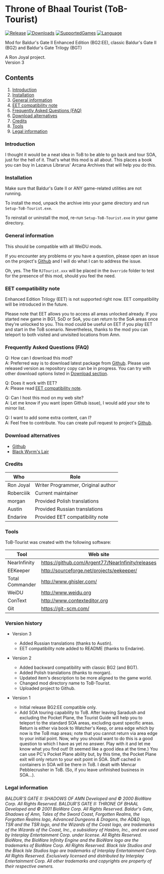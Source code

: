 # Throne of Bhaal Tourist (ToB-Tourist)

[![Release](https://img.shields.io/github/v/release/Roberciiik/ToB-Tourist?label=Latest%20release)](https://github.com/Roberciiik/ToB-Tourist/releases/latest)
[![Downloads](https://img.shields.io/github/downloads/Roberciiik/ToB-Tourist/total.svg?color=blue&label=Downloads)](https://github.com/Roberciiik/ToB-Tourist/releases)
[![SupportedGames](https://img.shields.io/static/v1?label=Supported%20games&message=BG2%3AEE%20%7C%20BG2%20%7C%20BGT&color=blue)](https://github.com/Roberciiik/ToB-Tourist)
[![Language](https://img.shields.io/static/v1?label=Language&message=English%20%7C%20Polish%20%7C%20Russian&color=blue)](https://github.com/Roberciiik/ToB-Tourist)

Mod for Baldur's Gate II Enhanced Edition (BG2:EE), classic Baldur's Gate II (BG2) and Baldur's Gate Trilogy (BGT)

A Ron Joyal project. <br/>
Version 3

## Contents

1. [Introduction](#introduction)
1. [Installation](#installation)
1. [General information](#general-information)
1. [EET compatibility note](#eet-compatibility-note)
1. [Frequently Asked Questions (FAQ)](#frequently-asked-questions-faq)
1. [Download alternatives](#download-alternatives)
1. [Credits](#credits)
1. [Tools](#tools)
1. [Legal information](#legal-information)

### Introduction

I thought it would be a neat idea in ToB to be able to go back and tour SOA, just for the hell of it. That's what this mod is all about. This places a book you can buy in Lazarus Librarus' Arcana Archives that will help you do this.

### Installation

Make sure that Baldur's Gate II or ANY game-related utilities are not running.

To install the mod, unpack the archive into your game directory and run `Setup-ToB-Tourist.exe`.

To reinstall or uninstall the mod, re-run `Setup-ToB-Tourist.exe` in your game directory.

### General information

This should be compatible with all WeiDU mods.

If you encounter any problems or you have a question, please open an issue on the project's [Github](https://github.com/Roberciiik/ToB-Tourist/issues) and I will do what I can to address the issue.

Oh, yes. The file `RJTourist.xxx` will be placed in the `Override` folder to test for the presence of this mod, should you feel the need.

### EET compatibility note

Enhanced Edition Trilogy (EET) is not supported right now. EET compatibility will be introduced in the future.

Please note that EET allows you to access all areas unlocked already. If you started new game in BG1, SoD or SoA, you can return to the SoA areas once they're unlocked to you. This mod could be useful on EET if you play EET and start in the ToB scenario. Nevertheless, thanks to the mod you can teleport to both visited and unvisited locations from Amn.

### Frequently Asked Questions (FAQ)

Q: How can I download this mod? <br/>
A: Preferred way is to download latest package from [Github](https://github.com/Roberciiik/ToB-Tourist/releases). Please use released version as repository copy can be in progress. You can try with other download options listed in [Download section](#download-alternatives).

Q: Does it work with EET? <br/>
A: Please read [EET compatibility note](#eet-compatibility-note).

Q: Can I host this mod on my web site? <br/>
A: Let me know if you want (open Github issue), I would add your site to mirror list.

Q: I want to add some extra content, can I? <br/>
A: Feel free to contribute. You can create pull request to project's [Github](https://github.com/Roberciiik/ToB-Tourist).

### Download alternatives

- [Github](https://github.com/Roberciiik/ToB-Tourist/releases)
- [Black Wyrm's Lair](http://dragonshoard.blackwyrmlair.net/download.php)

### Credits

| Who | Role |
|-|-|
| Ron Joyal	| Writer Programmer, Original author |
| Roberciiik | Current maintainer |
| morgan | Provided Polish translations |
| Austin | Provided Russian translations |
| Endarire | Provided EET compatibility note |

### Tools

ToB-Tourist was created with the following software:

| Tool | Web site |
|-|-|
| NearInfinity | https://github.com/Argent77/NearInfinity/releases |
| EEKeeper | http://sourceforge.net/projects/eekeeper/ |
| Total Commander | http://www.ghisler.com/ |
| WeiDU | http://www.weidu.org |
| ConText | http://www.contexteditor.org |
| Git | https://git-scm.com/ |

### Version history

- Version 3
    - Added Russian translations (thanks to Austin).
    - EET compatibility note added to README (thanks to Endarire).

- Version 2
    - Added backward compatibility with classic BG2 (and BGT).
    - Added Polish translations (thanks to morgan).
    - Updated item's description to be more aligned to the game world.
    - Changed mod directory name to ToB-Tourist.
    - Uploaded project to Github.

- Version 1
    - Initial release BG2:EE compatible only.
    - Add SOA touring capability to ToB. After leaving Saradush and excluding the Pocket Plane, the Tourist Guide will help you to teleport to the standard SOA areas, excluding quest specific areas. Return is either via book to Watcher's Keep, or area edge which by now is the ToB map areas; note that you cannot return via area edge to your initial point. Now, why you should want to do this is a good question to which I have as yet no answer. Play with it and let me know what you find out! (It seemed like a good idea at the time.) You can use PC's Pocket Plane ability but, by this time, the Pocket Plane exit will only return to your exit point in SOA. Stuff cached in containers in SOA will be there in ToB. I dealt with Mencar Pebblecrusher in ToB. (So, if you leave unfinished business in SOA...).

### Legal information

*BALDUR'S GATE II: SHADOWS OF AMN Developed and &copy; 2000 BioWare Corp. All Rights Reserved. BALDUR'S GATE II: THRONE OF BHAAL Developed and &copy; 2001 BioWare Corp. All Rights Reserved. Baldur's Gate, Shadows of Amn, Tales of the Sword Coast, Forgotten Realms, the Forgotten Realms logo, Advanced Dungeons & Dragons, the AD&D logo, TSR and the TSR logo, and the Wizards of the Coast logo, are trademarks of the Wizards of the Coast, Inc., a subsidiary of Hasbro, Inc., and are used by Interplay Entertainment Corp. under license. All Rights Reserved. BioWare, the BioWare Infinity Engine and the BioWare logo are the trademarks of BioWare Corp. All Rights Reserved. Black Isle Studios and the Black Isle Studios logo are trademarks of Interplay Entertainment Corp. All Rights Reserved. Exclusively licensed and distributed by Interplay Entertainment Corp. All other trademarks and copyrights are property of their respective owners.*
